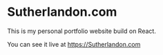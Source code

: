 # Sutherlandon.com
This is my personal portfolio website build on React.

You can see it live at https://Sutherlandon.com

